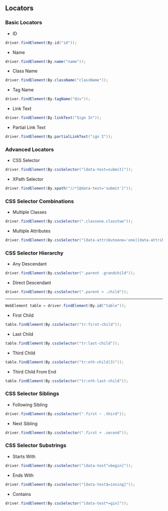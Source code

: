 ## Locators

### Basic Locators

* ID
```java
driver.findElement(By.id("id"));
```

* Name
```java
driver.findElement(By.name("name"));
```

* Class Name
```java
driver.findElement(By.className("className"));
```

* Tag Name
```java
driver.findElement(By.tagName("div"));
```

* Link Text
```java
driver.findElement(By.linkText("Sign In"));
```

* Partial Link Text
```java
driver.findElement(By.partialLinkText("ign I"));
```

### Advanced Locators
* CSS Selector
```java
driver.findElement(By.cssSelector("[data-test=submit]"));
```

* XPath Selector
```java
driver.findElement(By.xpath("//*[@data-test='submit']"));
```

### CSS Selector Combinations

* Multiple Classes
```java
driver.findElement(By.cssSelector(".classone.classtwo"));
```

* Multiple Attributes
```java
driver.findElement(By.cssSelector("[data-attributeone='one][data-attributetwo='two']"));
```

### CSS Selector Hierarchy
* Any Descendant
```java
driver.findElement(By.cssSelector(".parent .grandchild"));
```

* Direct Descendant
```java
driver.findElement(By.cssSelector(".parent > .child"));
```
___
```java
WebElement table = driver.findElement(By.id("table"));
```


* First Child
```java
table.findElement(By.cssSelector("tr:first-child"));
```

* Last Child
```java
table.findElement(By.cssSelector("tr:last-child"));
```

* Third Child
```java
table.findElement(By.cssSelector("tr:nth-child(3)"));
```

* Third Child From End
```java
table.findElement(By.cssSelector("tr:nth-last-child"));
```

### CSS Selector Siblings
* Following Sibling
```java
driver.findElement(By.cssSelector(".first ~ .third"));
```

* Next Sibling
```java
driver.findElement(By.cssSelector(".first + .second"));
```

### CSS Selector Substrings

* Starts With
```java
driver.findElement(By.cssSelector("[data-test^=begin]"));
```

* Ends With
```java
driver.findElement(By.cssSelector("[data-test$=inning]"));
```

* Contains
```java
driver.findElement(By.cssSelector("[data-test*=gin]"));
```
